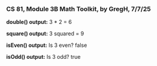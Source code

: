 ### **CS 81, Module 3B Math Toolkit, by GregH, 7/7/25**

**double() output:**
3 * 2 = 6

**square() output:**
3 squared = 9

**isEven() output:**
Is 3 even? false

**isOdd() output:**
Is 3 odd? true